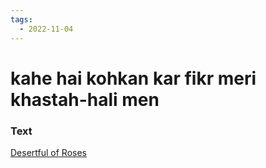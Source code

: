 ```yaml
---
tags:
  - 2022-11-04
---
```

# kahe hai kohkan kar fikr meri khastah-hali men

### Text
[Desertful of Roses](http://www.columbia.edu/itc/mealac/pritchett/00garden/03c/0352/index_0352.html)

